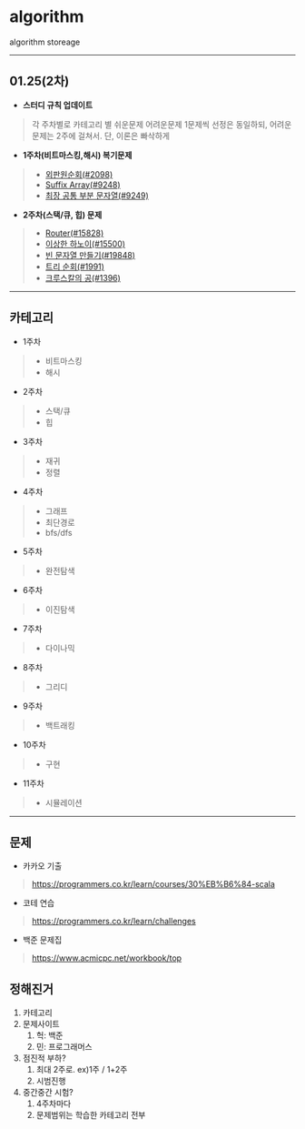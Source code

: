# algorithm
algorithm storeage

---

## 01.25(2차)

- **스터디 규칙 업데이트**
> 각 주차별로 카테고리 별 쉬운문제 어려운문제 1문제씩 선정은 동일하되, 어려운 문제는 2주에 걸쳐서.
> 단, 이론은 빠삭하게

- **1주차(비트마스킹,해시) 복기문제**
> - [외판원순회(#2098)](https://www.acmicpc.net/problem/2098)
> - [Suffix Array(#9248)](https://www.acmicpc.net/problem/9248)
> - [최장 공통 부분 문자열(#9249)](https://www.acmicpc.net/problem/9249)

- **2주차(스택/큐, 힙) 문제**
> - [Router(#15828)](https://www.acmicpc.net/problem/15828)
> - [이상한 하노이(#15500)](https://www.acmicpc.net/problem/15500)
> - [빈 문자열 만들기(#19848)](https://www.acmicpc.net/problem/19848)
> - [트리 순회(#1991)](https://www.acmicpc.net/problem/1991)
> - [크루스칼의 공(#1396)](https://www.acmicpc.net/problem/1396)

---

## 카테고리

- 1주차
> - 비트마스킹
> - 해시

- 2주차
> - 스택/큐
> - 힙

- 3주차
> - 재귀
> - 정렬

- 4주차
> - 그래프
> - 최단경로
> - bfs/dfs

- 5주차
> - 완전탐색

- 6주차
> - 이진탐색

- 7주차
> - 다이나믹

- 8주차
> - 그리디

- 9주차
> - 백트래킹

- 10주차
> - 구현

- 11주차
> - 시뮬레이션

---

## 문제

- 카카오 기출
> https://programmers.co.kr/learn/courses/30%EB%B6%84-scala

- 코테 연습
> https://programmers.co.kr/learn/challenges

- 백준 문제집
> https://www.acmicpc.net/workbook/top

## 정해진거

1. 카테고리
2. 문제사이트
   1. 헉: 백준
   2. 민: 프로그래머스
3. 점진적 부하?
   1. 최대 2주로. ex)1주 / 1+2주
   2. 시범진행
4. 중간중간 시험?
   1. 4주차마다
   2. 문제범위는 학습한 카테고리 전부
